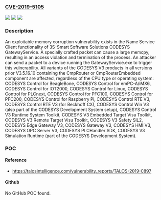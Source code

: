 ### [CVE-2019-5105](https://cve.mitre.org/cgi-bin/cvename.cgi?name=CVE-2019-5105)
![](https://img.shields.io/static/v1?label=Product&message=3S&color=blue)
![](https://img.shields.io/static/v1?label=Version&message=n%2Fa&color=blue)
![](https://img.shields.io/static/v1?label=Vulnerability&message=memory%20corruption&color=brighgreen)

### Description

An exploitable memory corruption vulnerability exists in the Name Service Client functionality of 3S-Smart Software Solutions CODESYS GatewayService. A specially crafted packet can cause a large memcpy, resulting in an access violation and termination of the process. An attacker can send a packet to a device running the GatewayService.exe to trigger this vulnerability. All variants of the CODESYS V3 products in all versions prior V3.5.16.10 containing the CmpRouter or CmpRouterEmbedded component are affected, regardless of the CPU type or operating system: CODESYS Control for BeagleBone, CODESYS Control for emPC-A/iMX6, CODESYS Control for IOT2000, CODESYS Control for Linux, CODESYS Control for PLCnext, CODESYS Control for PFC100, CODESYS Control for PFC200, CODESYS Control for Raspberry Pi, CODESYS Control RTE V3, CODESYS Control RTE V3 (for Beckhoff CX), CODESYS Control Win V3 (also part of the CODESYS Development System setup), CODESYS Control V3 Runtime System Toolkit, CODESYS V3 Embedded Target Visu Toolkit, CODESYS V3 Remote Target Visu Toolkit, CODESYS V3 Safety SIL2, CODESYS Edge Gateway V3, CODESYS Gateway V3, CODESYS HMI V3, CODESYS OPC Server V3, CODESYS PLCHandler SDK, CODESYS V3 Simulation Runtime (part of the CODESYS Development System).

### POC

#### Reference
- https://talosintelligence.com/vulnerability_reports/TALOS-2019-0897

#### Github
No GitHub POC found.

